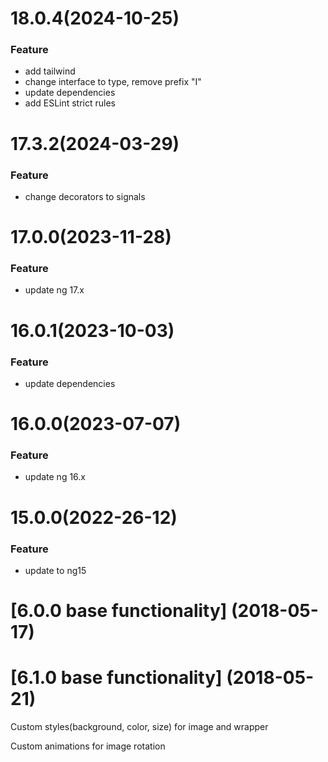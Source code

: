 # 18.0.4(2024-10-25)

### Feature

-   add tailwind
-   change interface to type, remove prefix "I"
-    update dependencies
-   add ESLint strict rules

# 17.3.2(2024-03-29)

### Feature

-   change decorators to signals

<a name="17.0.0"></a>

# 17.0.0(2023-11-28)

### Feature

-   update ng 17.x

<a name="17.0.0"></a>

# 16.0.1(2023-10-03)

### Feature

-   update dependencies

# 16.0.0(2023-07-07)

### Feature

-   update ng 16.x

<a name="16.0.0"></a>

# 15.0.0(2022-26-12)

### Feature

-   update to ng15

<a name="15.0.0"></a>

<a name="6.0.0"></a>

# [6.0.0 base functionality] (2018-05-17)

<a name="6.1.0"></a>

# [6.1.0 base functionality] (2018-05-21)

<p>Custom styles(background, color, size) for image and wrapper</p>
<p>Custom animations for image rotation</p>
